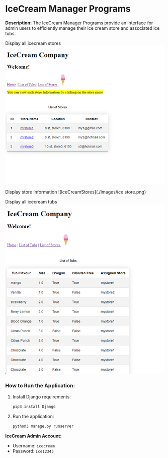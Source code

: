 # IceCream Manager Programs

**Description:**
The IceCream Manager Programs provide an interface for admin users to efficiently manage their ice cream store and associated ice tubs.

Display all icecream stores
    ![IceCream](./images/icecream_app.png)

Display store information
    ![IceCreamStores](./images/ice store.png)

Display all icecream tubs
    ![IceCreamTubs](./images/ice_tubs.png)

### How to Run the Application:

1. Install Django requirements:

    ```bash
    pip3 install Django
    ```

2. Run the application:

    ```bash
    python3 manage.py runserver
    ```

**IceCream Admin Account:**
- Username: `icecream`
- Password: `Ice12345`
